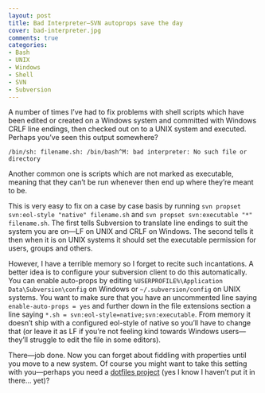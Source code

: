 ```yaml
---
layout: post
title: Bad Interpreter—SVN autoprops save the day
cover: bad-interpreter.jpg
comments: true
categories:
- Bash
- UNIX
- Windows
- Shell
- SVN
- Subversion
---
```


A number of times I’ve had to fix problems with shell scripts which have been edited or created on a Windows system and committed with Windows CRLF line endings, then checked out on to a UNIX system and executed. Perhaps you’ve seen this output somewhere?

    /bin/sh: filename.sh: /bin/bash^M: bad interpreter: No such file or directory  

Another common one is scripts which are not marked as executable, meaning that they can’t be run whenever then end up where they’re meant to be.

This is very easy to fix on a case by case basis by running `svn propset svn:eol-style "native" filename.sh` and `svn propset svn:executable "*" filename.sh`. The first tells Subversion to translate line endings to suit the system you are on—LF on UNIX and CRLF on Windows. The second tells it then when it is on UNIX systems it should set the executable permission for users, groups and others.

However, I have a terrible memory so I forget to recite such incantations. A better idea is to configure your subversion client to do this automatically. You can enable auto-props by editing `%USERPROFILE%\Application Data\Subversion\config` on Windows or `~/.subversion/config` on UNIX systems. You want to make sure that you have an uncommented line saying `enable-auto-props = yes` and further down in the file extensions section a line saying `*.sh = svn:eol-style=native;svn:executable`. From memory it doesn’t ship with a configured eol-style of native so you’ll have to change that (or leave it as LF if you’re not feeling kind towards Windows users—they’ll struggle to edit the file in some editors).

There—job done. Now you can forget about fiddling with properties until you move to a new system. Of course you might want to take this setting with you—perhaps you need a [dotfiles project](2014-03-25-bash-dotfiles-bindle.html) (yes I know I haven’t put it in there… yet)?
